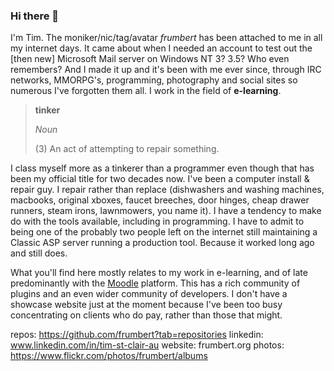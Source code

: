 ### Hi there 👋

I'm Tim. The moniker/nic/tag/avatar _frumbert_ has been attached to me in all my internet days. It came about when I needed an account to test out the [then new] Microsoft Mail server on Windows NT 3? 3.5? Who even remembers? And I made it up and it's been with me ever since, through IRC networks, MMORPG's, programming, photography and social sites so numerous I've forgotten them all. I work in the field of **e-learning**.

> **tinker**
>
> _Noun_
>
> (3) An act of attempting to repair something.

I class myself more as a tinkerer than a programmer even though that has been my official title for two decades now. I've been a computer install & repair guy. I repair rather than replace (dishwashers and washing machines, macbooks, original xboxes, faucet breeches, door hinges, cheap drawer runners, steam irons, lawnmowers, you name it). I have a tendency to make do with the tools available, including in programming. I have to admit to being one of the probably two people left on the internet still maintaining a Classic ASP server running a production tool. Because it worked long ago and still does.

What you'll find here mostly relates to my work in e-learning, and of late predominantly with the [Moodle](https://mooodle.org) platform. This has a rich community of plugins and an even wider community of developers. I don't have a showcase website just at the moment because I've been too busy concentrating on clients who do pay, rather than those that might.

repos: https://github.com/frumbert?tab=repositories
linkedin: www.linkedin.com/in/tim-st-clair-au
website: frumbert.org
photos: https://www.flickr.com/photos/frumbert/albums

<!--
**frumbert/frumbert** is a ✨ _special_ ✨ repository because its `README.md` (this file) appears on your GitHub profile.

Here are some ideas to get you started:

- 🔭 I’m currently working on ...
- 🌱 I’m currently learning ...
- 👯 I’m looking to collaborate on ...
- 🤔 I’m looking for help with ...
- 💬 Ask me about ...
- 📫 How to reach me: ...
- 😄 Pronouns: ...
- ⚡ Fun fact: ...
-->
